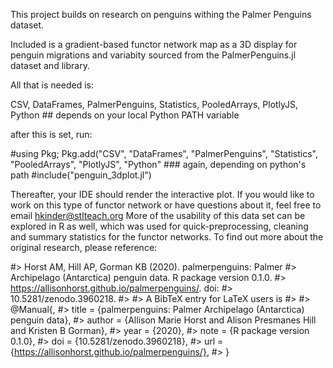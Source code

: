 This project builds on research on penguins withing the Palmer Penguins dataset.

Included is a gradient-based functor network map as a 3D display for penguin migrations and variabity sourced from the PalmerPenguins.jl dataset and library.

All that is needed is:

CSV, DataFrames, PalmerPenguins, Statistics, PooledArrays, PlotlyJS, Python ## depends on your local Python PATH variable

after this is set, run:

#using Pkg; Pkg.add("CSV", "DataFrames", "PalmerPenguins", "Statistics", "PooledArrays", "PlotlyJS", "Python" ### again, depending on python's path
#include("penguin_3dplot.jl")

Thereafter, your IDE should render the interactive plot.
If you would like to work on this type of functor network or have questions about it, feel free to email hkinder@stlteach.org
More of the usability of this data set can be explored in R as well, which was used for quick-preprocessing, cleaning and summary statistics for the functor networks.
To find out more about the original research, please reference:

#>   Horst AM, Hill AP, Gorman KB (2020). palmerpenguins: Palmer
#>   Archipelago (Antarctica) penguin data. R package version 0.1.0.
#>   https://allisonhorst.github.io/palmerpenguins/. doi:
#>   10.5281/zenodo.3960218.
#> 
#>   A BibTeX entry for LaTeX users is
#> 
#>   @Manual{,
#>     title = {palmerpenguins: Palmer Archipelago (Antarctica) penguin data},
#>     author = {Allison Marie Horst and Alison Presmanes Hill and Kristen B Gorman},
#>     year = {2020},
#>     note = {R package version 0.1.0},
#>     doi = {10.5281/zenodo.3960218},
#>     url = {https://allisonhorst.github.io/palmerpenguins/},
#>   }


